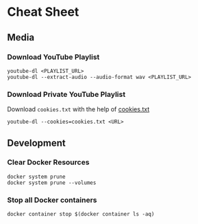 # Cheat Sheet

## Media

### Download YouTube Playlist

```
youtube-dl <PLAYLIST_URL>
youtube-dl --extract-audio --audio-format wav <PLAYLIST_URL>
```

### Download Private YouTube Playlist

Download `cookies.txt` with the help of [cookies.txt](https://chrome.google.com/webstore/detail/cookiestxt/njabckikapfpffapmjgojcnbfjonfjfg)

```
youtube-dl --cookies=cookies.txt <URL>
```

## Development

### Clear Docker Resources

```
docker system prune
docker system prune --volumes
```

### Stop all Docker containers

```
docker container stop $(docker container ls -aq)
```
